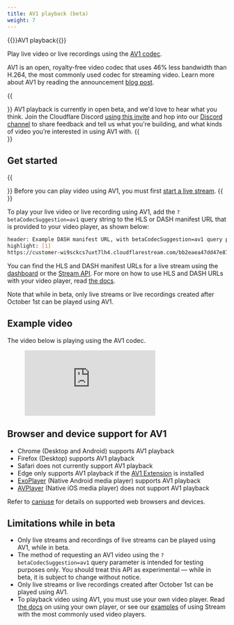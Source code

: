 ```yaml
---
title: AV1 playback (beta)
weight: 7
---
```


{{<beta>}}AV1 playback{{</beta>}}

Play live video or live recordings using the [AV1 codec](https://aomedia.org/av1-features/).

AV1 is an open, royalty-free video codec that uses 46% less bandwidth than H.264, the most commonly used codec for streaming video. Learn more about AV1 by reading the announcement [blog post](https://blog.cloudflare.com/av1-cloudflare-stream-beta).

{{<Aside>}}
AV1 playback is currently in open beta, and we'd love to hear what you think. Join the Cloudflare Discord [using this invite](https://discord.com/invite/cloudflaredev/) and hop into our [Discord channel](https://discord.com/channels/595317990191398933/893253103695065128) to share feedback and tell us what you're building, and  what kinds of video you’re interested in using AV1 with.
{{</Aside>}}

## Get started

{{<Aside type="warning" header="Prerequisite">}}
Before you can play video using AV1, you must first [start a live stream](/stream/stream-live/start-stream-live/).
{{</Aside>}}

To play your live video or live recording using AV1, add the `?betaCodecSuggestion=av1` query string to the HLS or DASH manifest URL that is provided to your video player, as shown below:

```bash
header: Example DASH manifest URL, with betaCodecSuggestion=av1 query parameter
highlight: [1]
https://customer-wi9sckcs7uxt7lh4.cloudflarestream.com/bb2eaea47dd47e87ecde343451b3e8a1/manifest/video.mpd?betaCodecSuggestion=av1
```

You can find the HLS and DASH manifest URLs for a live stream using the [dashboard](/stream/stream-live/watch-live-stream/#use-the-dashboard) or the [Stream API](/stream/stream-live/watch-live-stream/#use-the-api). For more on how to use HLS and DASH URLs with your video player, read [the docs](/stream/viewing-videos/using-own-player/).

Note that while in beta, only live streams or live recordings created after October 1st can be played using AV1.

## Example video

The video below is playing using the AV1 codec.

<figure data-type="stream">
  <div className="AspectRatio" style={{"--aspect-ratio": "calc(16 / 9)"}}>
    <iframe
      className="AspectRatio--content"
      src="https://cool-sf-videos.pages.dev/"
      title="Example Stream video"
      frameBorder="0"
      allow="accelerometer; autoplay; encrypted-media; gyroscope; picture-in-picture"
      allowFullScreen></iframe>
  </div>
</figure>

## Browser and device support for AV1

- Chrome (Desktop and Android) supports AV1 playback
- Firefox (Desktop) supports AV1 playback
- Safari does not currently support AV1 playback
- Edge only supports AV1 playback if the [AV1 Extension](https://www.microsoft.com/store/productId/9MVZQVXJBQ9V) is installed
- [ExoPlayer](/stream/viewing-videos/using-own-player/android/) (Native Android media player) supports AV1 playback
- [AVPlayer](/stream/viewing-videos/using-own-player/ios/) (Native iOS media player) does not support AV1 playback

Refer to [caniuse](https://caniuse.com/av1) for details on supported web browsers and devices.

## Limitations while in beta

- Only live streams and recordings of live streams can be played using AV1, while in beta.
- The method of requesting an AV1 video using the `?betaCodecSuggestion=av1` query parameter is intended for testing purposes only. You should treat this API as experimental — while in beta, it is subject to change without notice.
- Only live streams or live recordings created after October 1st can be played using AV1.
- To playback video using AV1, you must use your own video player. Read [the docs](/stream/viewing-videos/using-own-player/) on using your own player, or see our [examples](/stream/examples/) of using Stream with the most commonly used video players.
